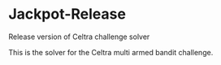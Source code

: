 Jackpot-Release
===============

Release version of Celtra challenge solver

This is the solver for the Celtra multi armed bandit challenge.

